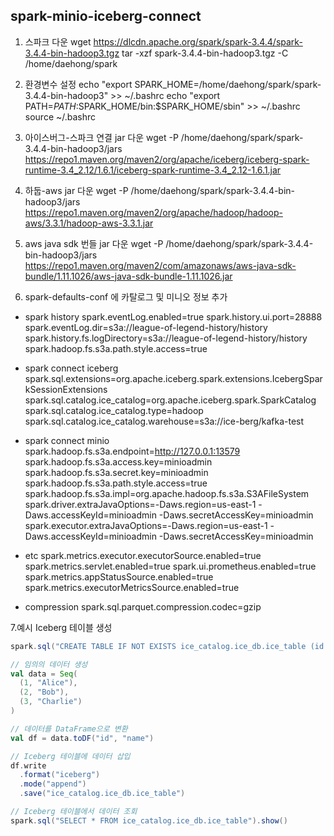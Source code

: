 ## spark-minio-iceberg-connect

1. 스파크 다운
wget https://dlcdn.apache.org/spark/spark-3.4.4/spark-3.4.4-bin-hadoop3.tgz
tar -xzf spark-3.4.4-bin-hadoop3.tgz -C /home/daehong/spark

2. 환경변수 설정
echo "export SPARK_HOME=/home/daehong/spark/spark-3.4.4-bin-hadoop3" >> ~/.bashrc
echo "export PATH=$PATH:$SPARK_HOME/bin:$SPARK_HOME/sbin" >> ~/.bashrc
source ~/.bashrc

3. 아이스버그-스파크 연결 jar 다운
wget -P /home/daehong/spark/spark-3.4.4-bin-hadoop3/jars \
https://repo1.maven.org/maven2/org/apache/iceberg/iceberg-spark-runtime-3.4_2.12/1.6.1/iceberg-spark-runtime-3.4_2.12-1.6.1.jar

4. 하둡-aws jar 다운
wget -P /home/daehong/spark/spark-3.4.4-bin-hadoop3/jars \
https://repo1.maven.org/maven2/org/apache/hadoop/hadoop-aws/3.3.1/hadoop-aws-3.3.1.jar

5. aws java sdk 번들 jar 다운
wget -P /home/daehong/spark/spark-3.4.4-bin-hadoop3/jars \
https://repo1.maven.org/maven2/com/amazonaws/aws-java-sdk-bundle/1.11.1026/aws-java-sdk-bundle-1.11.1026.jar

6. spark-defaults-conf 에 카탈로그 및 미니오 정보 추가
 - spark history
spark.eventLog.enabled=true
spark.history.ui.port=28888
spark.eventLog.dir=s3a://league-of-legend-history/history
spark.history.fs.logDirectory=s3a://league-of-legend-history/history
spark.hadoop.fs.s3a.path.style.access=true

 - spark connect iceberg
spark.sql.extensions=org.apache.iceberg.spark.extensions.IcebergSparkSessionExtensions
spark.sql.catalog.ice_catalog=org.apache.iceberg.spark.SparkCatalog
spark.sql.catalog.ice_catalog.type=hadoop
spark.sql.catalog.ice_catalog.warehouse=s3a://ice-berg/kafka-test

 - spark connect minio
spark.hadoop.fs.s3a.endpoint=http://127.0.0.1:13579
spark.hadoop.fs.s3a.access.key=minioadmin
spark.hadoop.fs.s3a.secret.key=minioadmin
spark.hadoop.fs.s3a.path.style.access=true
spark.hadoop.fs.s3a.impl=org.apache.hadoop.fs.s3a.S3AFileSystem
spark.driver.extraJavaOptions=-Daws.region=us-east-1 -Daws.accessKeyId=minioadmin -Daws.secretAccessKey=minioadmin
spark.executor.extraJavaOptions=-Daws.region=us-east-1 -Daws.accessKeyId=minioadmin -Daws.secretAccessKey=minioadmin

 - etc
spark.metrics.executor.executorSource.enabled=true
spark.metrics.servlet.enabled=true
spark.ui.prometheus.enabled=true
spark.metrics.appStatusSource.enabled=true
spark.metrics.executorMetricsSource.enabled=true

 - compression
spark.sql.parquet.compression.codec=gzip

7.예시 Iceberg 테이블 생성
```scala
spark.sql("CREATE TABLE IF NOT EXISTS ice_catalog.ice_db.ice_table (id BIGINT, name STRING) USING iceberg")

// 임의의 데이터 생성
val data = Seq(
  (1, "Alice"),
  (2, "Bob"),
  (3, "Charlie")
)

// 데이터를 DataFrame으로 변환
val df = data.toDF("id", "name")

// Iceberg 테이블에 데이터 삽입
df.write
  .format("iceberg")
  .mode("append")
  .save("ice_catalog.ice_db.ice_table")

// Iceberg 테이블에서 데이터 조회
spark.sql("SELECT * FROM ice_catalog.ice_db.ice_table").show()
```
